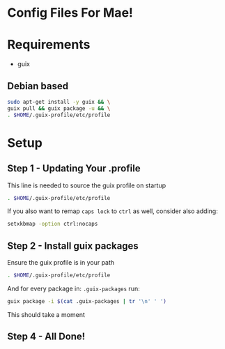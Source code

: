 # Config Files For Mae!

# Requirements

- guix

## Debian based
```sh
sudo apt-get install -y guix && \
guix pull && guix package -u && \
. $HOME/.guix-profile/etc/profile
```

# Setup


## Step 1 - Updating Your .profile

This line is needed to source the guix profile on startup
```sh
. $HOME/.guix-profile/etc/profile
```

If you also want to remap `caps lock` to `ctrl` as well, consider also adding:

```sh
setxkbmap -option ctrl:nocaps
```

## Step 2 - Install guix packages

Ensure the guix profile is in your path
```sh
. $HOME/.guix-profile/etc/profile
```

And for every package in: `.guix-packages` run:
```sh
guix package -i $(cat .guix-packages | tr '\n' ' ')
```

This should take a moment

## Step 4 - All Done!
